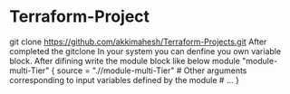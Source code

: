 # Terraform-Project
git clone https://github.com/akkimahesh/Terraform-Projects.git
After completed the gitclone
In your system you can denfine you own variable block.
After difining 
write the module block like below
    module "module-multi-Tier" {
      source = ".//module-multi-Tier"
      # Other arguments corresponding to input variables defined by the module
      # ...
    }

